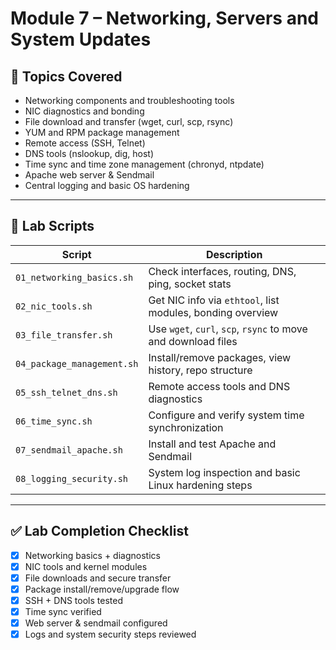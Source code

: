 # Module 7 – Networking, Servers and System Updates

## 🧠 Topics Covered

- Networking components and troubleshooting tools
- NIC diagnostics and bonding
- File download and transfer (wget, curl, scp, rsync)
- YUM and RPM package management
- Remote access (SSH, Telnet)
- DNS tools (nslookup, dig, host)
- Time sync and time zone management (chronyd, ntpdate)
- Apache web server & Sendmail
- Central logging and basic OS hardening

---

## 🧪 Lab Scripts

| Script | Description |
|--------|-------------|
| `01_networking_basics.sh` | Check interfaces, routing, DNS, ping, socket stats |
| `02_nic_tools.sh` | Get NIC info via `ethtool`, list modules, bonding overview |
| `03_file_transfer.sh` | Use `wget`, `curl`, `scp`, `rsync` to move and download files |
| `04_package_management.sh` | Install/remove packages, view history, repo structure |
| `05_ssh_telnet_dns.sh` | Remote access tools and DNS diagnostics |
| `06_time_sync.sh` | Configure and verify system time synchronization |
| `07_sendmail_apache.sh` | Install and test Apache and Sendmail |
| `08_logging_security.sh` | System log inspection and basic Linux hardening steps |

---

## ✅ Lab Completion Checklist

- [x] Networking basics + diagnostics
- [x] NIC tools and kernel modules
- [x] File downloads and secure transfer
- [x] Package install/remove/upgrade flow
- [x] SSH + DNS tools tested
- [x] Time sync verified
- [x] Web server & sendmail configured
- [x] Logs and system security steps reviewed
